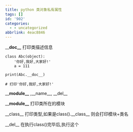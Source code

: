```yaml
---
title: python 类对象私有属性
tags: []
id: '902'
categories:
  - - uncategorized
abbrlink: 4eac8846
---
```


\_\_**doc\_\_** 打印类描述信息

```
class Abc(object):
    '你好,我好,大家好!'
    a = 111

print(Abc.__doc__)

# 打印'你好,我好,大家好!'
```

\_\_**module\_\_** ,\_\_name\_\_, \_\_del\_\_

\_\_**module\_\_** 打印类所在的模块

\_\_class\_\_ 打印类型,如果是class().\_\_class\_\_ 则会打印模块+类名

\_\_del\_\_ 在执行class()完毕后,执行这个